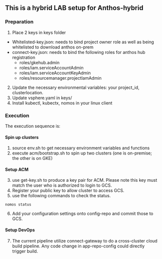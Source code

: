 ## This is a hybrid LAB setup for Anthos-hybrid

### Preparation
1. Place 2 keys in keys folder
* Whitelisted-key.json: needs to bind project owner role as well as being whitelisted to download anthos on-prem
* connect-key.json: needs to bind the following roles for anthos hub registration
  	*  roles/gkehub.admin 
	*  roles/iam.serviceAccountAdmin
	*  roles/iam.serviceAccountKeyAdmin
	*  roles/resourcemanager.projectIamAdmin

2. Update the necessary environmental variables: your project_id, clusterlocation.
3. Update vsphere.yaml in keys/
4. Install kubectl, kubectx, nomos in your linux client

### Execution
The execution sequence is:
#### Spin up clusters
1. source env.sh to get necessary environment variables and functions
2. execute acm/bootstrap.sh to spin up two clusters (one is on-premise; the other is on GKE)
#### Setup ACM
3. use get-key.sh to produce a key pair for ACM. Please note this key must match the user who is authorized to login to GCS. 
4. Register your public key to allow cluster to access GCS. 
5. use the following commands to check the status.  
```
nomos status
```
6. Add your configuration settings onto config-repo and commit those to GCS. 
#### Setup DevOps
7. The current pipeline utilize connect-gateway to do a cross-cluster cloud build pipeline. Any code change in app-repo-config could directly trigger build.

